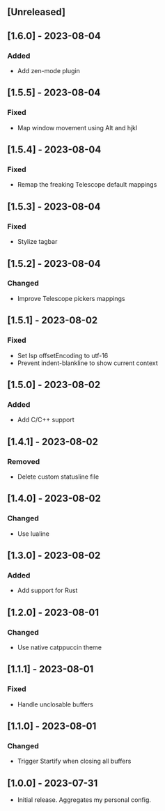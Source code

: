 ## [Unreleased]

## [1.6.0] - 2023-08-04

### Added

- Add zen-mode plugin

## [1.5.5] - 2023-08-04

### Fixed

- Map window movement using Alt and hjkl

## [1.5.4] - 2023-08-04

### Fixed

- Remap the freaking Telescope default mappings

## [1.5.3] - 2023-08-04

### Fixed

- Stylize tagbar

## [1.5.2] - 2023-08-04

### Changed

- Improve Telescope pickers mappings

## [1.5.1] - 2023-08-02

### Fixed

- Set lsp offsetEncoding to utf-16
- Prevent indent-blankline to show current context

## [1.5.0] - 2023-08-02

### Added

- Add C/C++ support

## [1.4.1] - 2023-08-02

### Removed

- Delete custom statusline file

## [1.4.0] - 2023-08-02

### Changed

- Use lualine

## [1.3.0] - 2023-08-02

### Added

- Add support for Rust

## [1.2.0] - 2023-08-01

### Changed

- Use native catppuccin theme

## [1.1.1] - 2023-08-01

### Fixed

- Handle unclosable buffers

## [1.1.0] - 2023-08-01

### Changed

- Trigger Startify when closing all buffers


## [1.0.0] - 2023-07-31

- Initial release. Aggregates my personal config.
